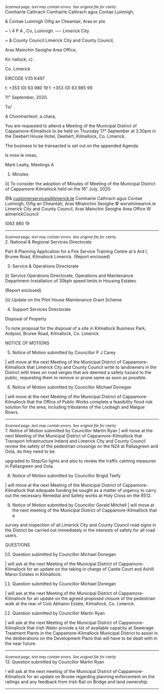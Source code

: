 *<small>Scanned page, text may contain errors. See original file for clarity</small>*  
Comhairle Cathrach Comhairle Cathrach agus Contae Luimnigh,

& Contae Luimnigh Oifig an Cheantair, Aras er pte

~ \ 4 P A , Co, Luimnigh.
—- Limerick City

= & County Council Limerick City and County Council,

Aras Mainchin Seoighe Area Office,

Kir nallock, c) .

Co. Limerick

EIRCODE V35 K497

t: +353 (0) 63 980 19
f. +353 (0) 63 985 99

11" September, 2020.

To/

A Chomhairleoir, a chara,

You are requested to attend a Meeting of the Municipal District of Cappamore-Kilmallock to be
held on Thursday 17° September at 3.30pm in the Deebert House Hotel, Deebert, Kilmallock,
Co. Limerick.

The business to be transacted is set out on the appended Agenda.

Is mise le meas,

Mark Leahy,
Meetings A

1. Minutes

(i) To consider the adoption of Minutes of Meeting of the Municipal District of
Cappamore-Kilmallock held on the 16" July, 2020.

@& customerservices@limerick.te
Comhairle Cathrach agus Contae Luimnigh, Oifig an Cheantatr, Aras Mhainchin Seoighe © worwhimearick.ie
Limerick City and County Council, Aras Mainchin Seoighe Area Office W alimerickCouncil

(063 980 19

---
*<small>Scanned page, text may contain errors. See original file for clarity</small>*  
2. National & Regional Services Directorate

Part 8 Planning Application for a Fire Service Training Centre at
k Ard I, Bruree Road, Kilmaliock
Limerick.
(Report enclosed)

3. Service & Operations Directorate

(i) Service Operations Directorate, Operations and Maintenance
Department-Installation of 30kph speed limits in Housing Estates.

(Report enclosed)

{ii) Update on the Pilot House Maintenance Grant Scheme

4. Support Services Directorate

Disposal of Property

To note proposal for the disposal of a site in Kilmallock Business Park, Ardyoul, Bruree
Road, Kilmallock, Co. Limerick

NOTICE OF MOTIONS

5. Notice of Motion submitted by Councillor P J Carey

| will move at the next Meeting of the Municipal District of Cappamore-Kilmallock that
Limerick City and County Council write to landowners in the District with trees on road
verges that are deemed a safety hazard to the public, requesting them to remove or
prune same as soon as possible.

6. Notice of Motion submitted by Councillor Michael Donegan

| will move at the next Meeting of the Municipal District of Cappamore-Kilmallock that
the Office of Public Works complete a feasibility flood risk solution for the area,
including tributaries of the Loobagh and Maigue Rivers.

---
*<small>Scanned page, text may contain errors. See original file for clarity</small>*  
7. Notice of Motion submitted by Councillor Martin Ryan
| will move at the next Meeting of the Municipal District of Cappamore-Kilmallock that
Transport Infrastructure Ireland and Limerick City and County Council review the safety
of the pedestrian crossings on the N24 at Pallasgreen and Oola, do they need to be

upgraded to Stop/Go lights and also to review the traffic calming measures in
Pallasgreen and Oola.

8. Notice of Motion submitted by Councillor Brigid Teefy

| will move at the next Meeting of the Municipal District of Cappamore-Kilmallock that
adequate funding be sought as a matter of urgency to carry out the necessary Remedial
and Safety works at Holy Cross on the R512.

9. Notice of Motion submitted by Councillor Gerald Mitchell
| will move at the next meeting of the Municipal District of Cappamore-Kilmallock that a

survey and inspection of all Limerick City and County Council road signs in the District
be carried out immediately in the interests of safety for all road users.

QUESTIONS

10. Question submitted by Councillor Michael Donegan

| will ask at the next Meeting of the Municipal District of Cappamore-Kilmallock for an
update on the taking in charge of Castle Court and Ashill Manor Estates in Kilmallock.

11. Question submitted by Councillor Michael Donegan

| will ask at the next Meeting of the Municipal District of Cappamore-Kilmallock for an
update on the agreed proposed closure of the pedestrian walk at the rear of Cols
Abhainn Estate, Kilmallock, Co. Limerick.

12. Question submitted by Councillor Martin Ryan

| will ask at the next Meeting of the Municipal District of Cappamore-Kilmallock that
Irish Water provide a list of available capacity at Sewerage Treatment Plants in the
Cappamore-Kilmallock Municipal District to assist in the deliberations on the
Development Plans that will have to be dealt with in the near future.

---
*<small>Scanned page, text may contain errors. See original file for clarity</small>*  
13. Question submitted by Councillor Martin Ryan

! will ask at the next meeting of the Municipal District of Cappamore-Kilmallock for an
update on Bruree regarding planning enforcement on the railings and any feedback
from Irish Rail on Bridge and land ownership.

---
